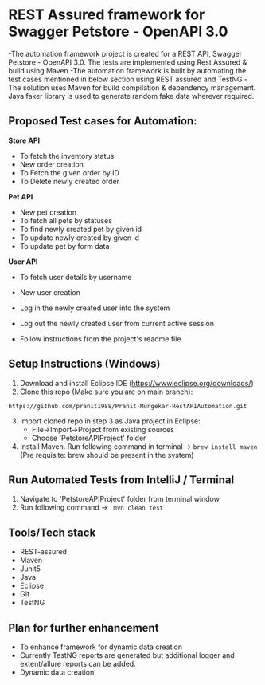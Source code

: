 # REST Assured framework for Swagger Petstore - OpenAPI 3.0

-The automation framework project is created for a REST API, Swagger Petstore - OpenAPI 3.0. The tests are implemented using Rest Assured & build using Maven 
-The automation framework is built by automating the test cases mentioned in below section using REST assured and TestNG
-The solution uses Maven for build compilation & dependency management. Java faker library is used to generate random fake data wherever required.
	
Proposed Test cases for Automation:
----------------------

**Store API**
- To fetch the inventory status
- New order creation
- To Fetch the given order by ID
- To Delete newly created order

**Pet API**
- New pet creation
- To fetch all pets by statuses
- To find newly created pet by given id
- To update newly created by given id
- To update pet by form data

**User API**
- To fetch user details by username
- New user creation
- Log in the newly created user into the system
- Log out the newly created user from current active session	
	

- Follow instructions from the project's readme file

Setup Instructions (Windows)
----------------------

1. Download and install Eclipse IDE (https://www.eclipse.org/downloads/)
2. Clone this repo (Make sure you are on main branch):
```
https://github.com/pranit1988/Pranit-Mungekar-RestAPIAutomation.git
```
3. Import cloned repo in step 3 as Java project in Eclipse:
	- File->Import->Project from existing sources 
	- Choose 'PetstoreAPIProject' folder
4. Install Maven. Run following command in terminal -> ```brew install maven``` (Pre requisite: brew should be present in the system)
	
Run Automated Tests from IntelliJ / Terminal
----------------------
1. Navigate to 'PetstoreAPIProject' folder from terminal window
2. Run following command -> ``` mvn clean test```


Tools/Tech stack
----------------------
- REST-assured
- Maven
- Junit5
- Java
- Eclipse
- Git
- TestNG

Plan for further enhancement
----------------------
- To enhance framework for dynamic data creation
- Currently TestNG reports are generated but additional logger and extent/allure reports can be added.
- Dynamic data creation
